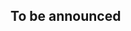 <!-- ---
# Determines which paper appears first (lowest number (0) appears first)
sequence_id: 0

# Paper title
title: TBD

# Paper authors
authors: TBD

# Author affiliations
affil: TBD

# Link to the paper's pdf (place in the `assets/pdf/papers` directory)
pdf: TBD

# Link to a representative image for the paper (place in the `assets/img/papers` directory)
img: TBD
---
 -->
 ## To be announced
